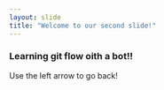 ```yaml
---
layout: slide
title: "Welcome to our second slide!"
---
```

### Learning git flow oith a bot!!
Use the left arrow to go back!
